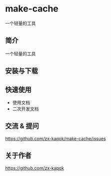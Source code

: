 # make-cache

一个轻量的工具

## 简介

一个轻量的工具

## 安装与下载

## 快速使用

- 使用文档
- 二次开发文档

## 交流 & 提问

https://github.com/zx-kapok/make-cache/issues

## 关于作者

https://github.com/zx-kapok
